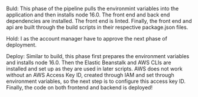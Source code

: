 Buld: This phase of the pipeline pulls the environmint variables into the application and then installs node 16.0.  The front end and back end dependencies are installed. The front end is linted. Finally, the front end and api are built through the build scripts in their respective package.json files.

Hold: I as the account manager have to approve the next phase of deployment.

Deploy: Similar to build, this phase first prepares the environment variables and installs node 16.0.  Then the Elastic Beanstalk and AWS CLIs are installed and set up as they are used in later scripts.  AWS does not work without an AWS Access Key ID, created through IAM and set through environment variables, so the next step is to configure this access key ID.  Finally, the code on both frontend and backend is deployed!